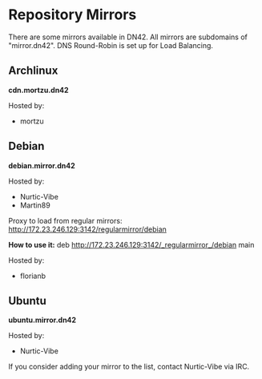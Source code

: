 # Repository Mirrors

There are some mirrors available in DN42. All mirrors are subdomains of "mirror.dn42". DNS Round-Robin is set up for Load Balancing.

## Archlinux

**cdn.mortzu.dn42**

Hosted by:
* mortzu

## Debian

**debian.mirror.dn42**

Hosted by:
* Nurtic-Vibe
* Martin89

Proxy to load from regular mirrors:
http://172.23.246.129:3142/regularmirror/debian

**How to use it:**
deb http://172.23.246.129:3142/_regularmirror_/debian main

Hosted by:
* florianb

## Ubuntu

**ubuntu.mirror.dn42**

Hosted by:
* Nurtic-Vibe


If you consider adding your mirror to the list, contact Nurtic-Vibe via IRC.